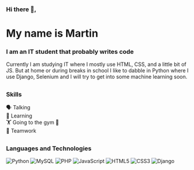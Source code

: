### Hi there 👋, 
# My name is Martin
### I am an IT student that probably writes code
Currently I am studying IT where I mostly use HTML, CSS, and a little bit of JS. But at home or during breaks in school I like to dabble in Python where I use Django, Selenium and I will try to get into some machine learning soon.
##
### Skills
🗣️ Talking <br/>
📖 Learning <br/>
🏋️ Going to the gym 🤣 <br/>
🤝 Teamwork <br/>
##
### Languages and Technologies

![Python](https://img.shields.io/badge/python-3670A0?style=for-the-badge&logo=python&logoColor=ffdd54)
![MySQL](https://img.shields.io/badge/mysql-4479A1.svg?style=for-the-badge&logo=mysql&logoColor=white)
![PHP](https://img.shields.io/badge/php-%23777BB4.svg?style=for-the-badge&logo=php&logoColor=white)
![JavaScript](https://img.shields.io/badge/javascript-%23323330.svg?style=for-the-badge&logo=javascript&logoColor=%23F7DF1E)
![HTML5](https://img.shields.io/badge/html5-%23E34F26.svg?style=for-the-badge&logo=html5&logoColor=white)
![CSS3](https://img.shields.io/badge/css3-%231572B6.svg?style=for-the-badge&logo=css3&logoColor=white)
![Django](https://img.shields.io/badge/django-%23092E20.svg?style=for-the-badge&logo=django&logoColor=white)
